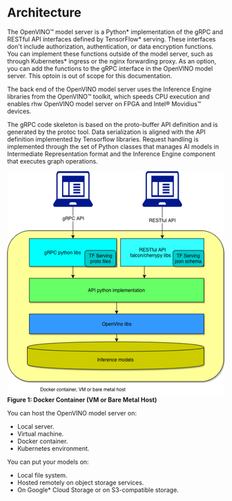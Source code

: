 # Architecture

The OpenVINO&trade; model server is a Python* implementation of the gRPC and RESTful API interfaces defined by TensorFlow* serving. These interfaces don't include authorization, authentication, or data encryption functions. You can implement these functions outside of the model server, such as through Kubernetes* ingress or the nginx forwarding proxy. As an option, you can add the functions to the gRPC interface in the OpenVINO model server. This optoin is out of scope for this documentation.

The back end of the OpenVINO model server uses the Inference Engine libraries from the OpenVINO&trade; toolkit, which speeds CPU execution and enables rhw OpenVINO model server on FPGA and Intel® Movidius&trade; devices. 

The gRPC code skeleton is based on the proto-buffer API definition and is generated by the protoc tool. Data serialization is aligned with the API definition implemented by Tensorflow libraries. Request handling is implemented through the set of Python classes that manages AI models in Intermediate Representation format and the Inference Engine component that executes graph operations.


![architecture chart](serving.png)
**Figure 1: Docker Container (VM or Bare Metal Host)**

You can host the OpenVINO model server on:
- Local server.
- Virtual machine.
- Docker container.
- Kubernetes environment.

You can put your models on: 
- Local file system.
- Hosted remotely on object storage services. 
- On Google* Cloud Storage or on S3-compatible storage. 
